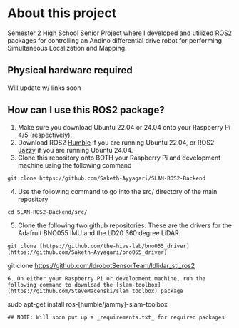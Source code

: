 # About this project
Semester 2 High School Senior Project where I developed and utilized ROS2 packages for controlling an Andino differential drive robot for performing Simultaneous Localization and Mapping.

## Physical hardware required
Will update w/ links soon

## How can I use this ROS2 package?
1. Make sure you download Ubuntu 22.04 or 24.04 onto your Raspberry Pi 4/5 (respectively).
2. Download ROS2 [Humble](https://docs.ros.org/en/humble/Installation/Ubuntu-Install-Debs.html) if you are running Ubuntu 22.04, or ROS2 [Jazzy](https://docs.ros.org/en/jazzy/Installation/Ubuntu-Install-Debs.html) if you are running Ubuntu 24.04.
3. Clone this repository onto BOTH your Raspberry Pi and development machine using the following command
``` 
git clone https://github.com/Saketh-Ayyagari/SLAM-ROS2-Backend
```
4. Use the following command to go into the src/ directory of the main repository
```
cd SLAM-ROS2-Backend/src/
```
5. Clone the following two github repositories. These are the drivers for the Adafruit BNO055 IMU and the LD20 360 degree LiDAR
```
git clone [https://github.com/the-hive-lab/bno055_driver](https://github.com/Saketh-Ayyagari/bno055_driver)
```
git clone https://github.com/ldrobotSensorTeam/ldlidar_stl_ros2
```
6. On either your Raspberry Pi or development machine, run the following command to download the [slam-toolbox](https://github.com/SteveMacenski/slam_toolbox) package
```
sudo apt-get install ros-[humble/jammy]-slam-toolbox
```
## NOTE: Will soon put up a _requirements.txt_ for required packages

